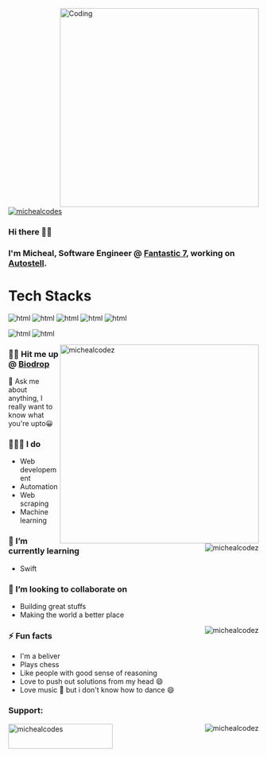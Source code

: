 
<img align="right" alt="Coding" width="400" src="https://cdn.dribbble.com/users/1162077/screenshots/3848914/programmer.gif">

<p align="left"> <a href="https://twitter.com/michealcodes" target="blank"><img src="https://img.shields.io/twitter/follow/michealcodes?logo=twitter&style=for-the-badge" alt="michealcodes" /></a> </p>

### Hi there 👋🏾

### I'm Micheal, Software Engineer @ [Fantastic 7](https://f7team.com), working on [Autostell](https://autostell.com).

# Tech Stacks
<img src="https://img.shields.io/badge/python-3670A0?style=for-the-badge&logo=python&logoColor=ffdd54" alt="html"/><span>  </span><img src="https://img.shields.io/badge/django-%23092E20.svg?style=for-the-badge&logo=django&logoColor=white" alt="html"/><span>  </span><img src="https://img.shields.io/badge/DJANGO-REST-ff1709?style=for-the-badge&logo=django&logoColor=white&color=ff1709&labelColor=gray" alt="html"/><span>  </span><img src="https://img.shields.io/badge/flask-%23000.svg?style=for-the-badge&logo=flask&logoColor=white" alt="html"/><span>  </span> <img src="https://img.shields.io/badge/-selenium-%43B02A?style=for-the-badge&logo=selenium&logoColor=white" alt="html"/>
<span>  </span>

<img src="https://img.shields.io/badge/javascript-%23323330.svg?style=for-the-badge&logo=javascript&logoColor=%23F7DF1E" alt="html"/><span>  </span><img src="https://img.shields.io/badge/react-3670A0?style=for-the-badge&logo=react&logoColor=ffdd54" alt="html"/><span>  </span>

<img align="right" width="400" src="https://github-readme-stats.vercel.app/api/top-langs?username=michealcodez&show_icons=true&locale=en&layout=compact&theme=tokyonight" alt="michealcodez" />

### 🤙🏾 Hit me up @ [Biodrop](https://www.biodrop.io/MichealCodez)

💬 Ask me about anything, I really want to know what you're upto😀


### 👨🏾‍💻 I do

  * Web developement
  * Automation
  * Web scraping 
  * Machine learning

<img align="right" src="https://github-readme-stats.vercel.app/api?username=michealcodez&show_icons=true&locale=en&theme=tokyonight" alt="michealcodez" />
  
### 🌱 I’m currently learning
  
  * Swift
    
  
### 👯 I’m looking to collaborate on
  
  * Building great stuffs
  * Making the world a better place

<img align="right" src="https://github-readme-streak-stats.herokuapp.com/?user=michealcodez&&theme=tokyonight" alt="michealcodez" />

### ⚡ Fun facts

  * I'm a beliver
  * Plays chess
  * Like people with good sense of reasoning
  * Love to push out solutions from my head :smile:
  * Love music :musical_note: but i don't know how to dance :smile:

<h3 align="left">Support:</h3>
<p><a href="https://www.buymeacoffee.com/michealcodes"> <img align="left" src="https://cdn.buymeacoffee.com/buttons/v2/default-yellow.png" height="50" width="210" alt="michealcodes" /></a></p>
<p align="right"> <img src="https://komarev.com/ghpvc/?username=michealcodez&label=Profile%20views&color=0e75b6&style=flat" alt="michealcodez" /> </p>
